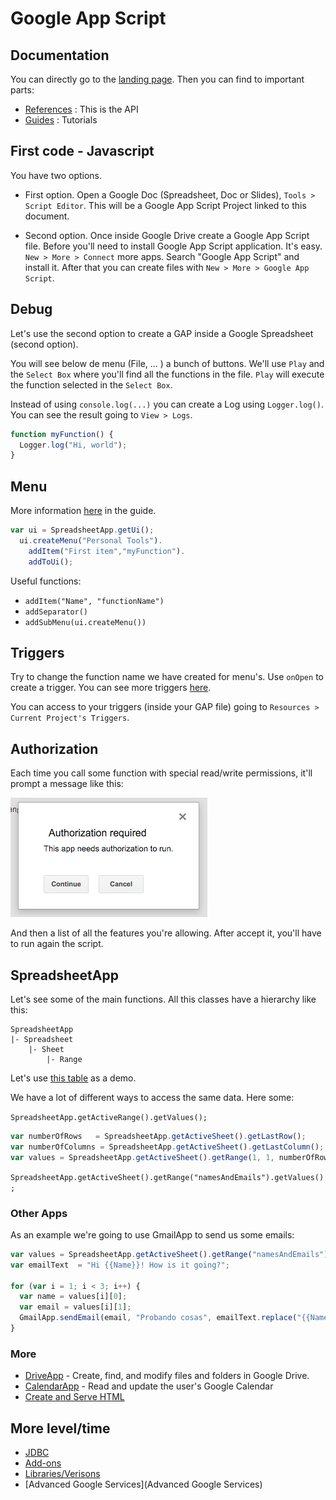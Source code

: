 # Google App Script

## Documentation

You can directly go to the [landing page](https://developers.google.com/apps-script/?hl=en). Then you can find to important parts:
- [References](https://developers.google.com/apps-script/reference/) : This is the API
- [Guides](https://developers.google.com/apps-script/overview) : Tutorials 

## First code - Javascript

You have two options.

- First option. Open a Google Doc (Spreadsheet, Doc or Slides), `Tools > Script Editor`. This will be a Google App Script Project linked to this document.

- Second option. Once inside Google Drive create a Google App Script file. Before you'll need to install Google App Script application. It's easy. `New > More > Connect` more apps. Search "Google App Script" and install it. After that you can create files with `New > More > Google App Script`.  

## Debug 

Let's use the second option to create a GAP inside a Google Spreadsheet (second option).

You will see below de menu (File, ... ) a bunch of buttons. We'll use `Play` and the `Select Box` where you'll find all the functions in the file. `Play` will execute the function selected in the `Select Box`. 

Instead of using ``console.log(...)`` you can create a Log using ``Logger.log()``. You can see the result going to ``View > Logs``.  

```javascript
function myFunction() {
  Logger.log("Hi, world");
}
```

## Menu

More information [here](https://developers.google.com/apps-script/guides/menus) in the guide. 

```javascript
var ui = SpreadsheetApp.getUi();
  ui.createMenu("Personal Tools").
  	addItem("First item","myFunction").
  	addToUi();
```	

Useful functions: 

* ``addItem("Name", "functionName")``
* ``addSeparator()``
* ``addSubMenu(ui.createMenu())``


## Triggers 

Try to change the function name we have created for menu's. Use ``onOpen`` to create a trigger. You can see more triggers [here](https://developers.google.com/apps-script/guides/triggers/). 

You can access to your triggers (inside your GAP file) going to  ``Resources > Current Project's Triggers``.

## Authorization

Each time you call some function with special read/write permissions, it'll prompt a message like this: 

![Authorization Message](authorization.png) 

And then a list of all the features you're allowing. After accept it, you'll have to run again the script. 

## SpreadsheetApp

Let's see some of the main functions. All this classes have a hierarchy like this:

```
SpreadsheetApp
|- Spreadsheet
	|- Sheet
		|- Range
```

Let's use [this table](https://docs.google.com/spreadsheets/d/106yf8hGzn6X4KUjclueXAdFd87HlMVwQ1EMb6mfIxxQ/edit?usp=sharing) as a demo.

We have a lot of different ways to access the same data. Here some: 

``SpreadsheetApp.getActiveRange().getValues();``

```javascript 
var numberOfRows   = SpreadsheetApp.getActiveSheet().getLastRow();
var numberOfColumns = SpreadsheetApp.getActiveSheet().getLastColumn();
var values = SpreadsheetApp.getActiveSheet().getRange(1, 1, numberOfRows, numberOfColumns).getValues();
```

``SpreadsheetApp.getActiveSheet().getRange("namesAndEmails").getValues();``

### Other Apps

As an example we're going to use GmailApp to send us some emails:

```javascript
var values = SpreadsheetApp.getActiveSheet().getRange("namesAndEmails").getValues();
var emailText  = "Hi {{Name}}! How is it going?"; 

for (var i = 1; i < 3; i++) {
  var name = values[i][0];
  var email = values[i][1];
  GmailApp.sendEmail(email, "Probando cosas", emailText.replace("{{Name}}",name));
}
```

### More

* [DriveApp](https://developers.google.com/apps-script/reference/drive/drive-app) - Create, find, and modify files and folders in Google Drive.
* [CalendarApp](https://developers.google.com/apps-script/reference/calendar/calendar-app) -  Read and update the user's Google Calendar
* [Create and Serve HTML](https://developers.google.com/apps-script/guides/html/)

## More level/time

* [JDBC](https://developers.google.com/apps-script/reference/jdbc/)
* [Add-ons](https://developers.google.com/apps-script/add-ons/)
* [Libraries/Verisons](https://developers.google.com/apps-script/guide_libraries)
* [Advanced Google Services](Advanced Google Services)
